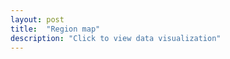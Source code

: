 ```yaml
---
layout: post
title:  "Region map"
description: "Click to view data visualization"
---
```

<div id="map" class="map__container"></div>
<div class="map__legend--mobile"></div>
<script src="{{'assets/javascripts/map.js' | absolute_url }}" type="module"></script>